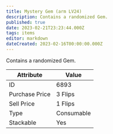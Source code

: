 ```yaml
---
title: Mystery Gem (arm LV24)
description: Contains a randomized Gem.
published: true
date: 2023-02-21T23:23:44.000Z
tags: items
editor: markdown
dateCreated: 2023-02-16T00:00:00.000Z
---
```


Contains a randomized Gem.

|Attribute|Value|
|-|-|
|ID|6893|
|Purchase Price|3 Flips|
|Sell Price|1 Flips|
|Type|Consumable|
|Stackable|Yes|

